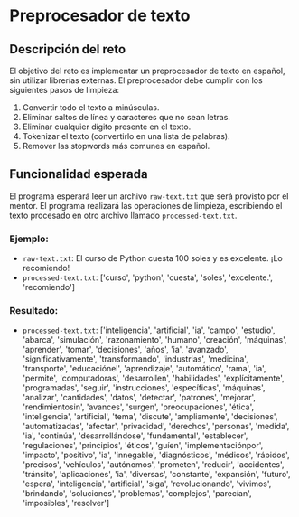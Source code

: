 # Preprocesador de texto

## Descripción del reto

El objetivo del reto es implementar un preprocesador de texto en español, sin utilizar librerías externas. El preprocesador debe cumplir con los siguientes pasos de limpieza:

1. Convertir todo el texto a minúsculas.
2. Eliminar saltos de línea y caracteres que no sean letras.
3. Eliminar cualquier dígito presente en el texto.
4. Tokenizar el texto (convertirlo en una lista de palabras).
5. Remover las stopwords más comunes en español.

## Funcionalidad esperada

El programa esperará leer un archivo `raw-text.txt` que será provisto por el mentor. El programa realizará las operaciones de limpieza, escribiendo el texto procesado en otro archivo llamado `processed-text.txt`.

### Ejemplo:
* `raw-text.txt`: El curso de Python cuesta 100 soles y es excelente. ¡Lo recomiendo!
* `processed-text.txt`: ['curso', 'python', 'cuesta', 'soles', 'excelente.', 'recomiendo']

### Resultado:
* `processed-text.txt`: ['inteligencia', 'artificial', 'ia', 'campo', 'estudio', 'abarca', 'simulación', 'razonamiento', 'humano', 'creación', 'máquinas', 'aprender', 'tomar', 'decisiones', 'años', 'ia', 'avanzado', 'significativamente', 'transformando', 'industrias', 'medicina', 'transporte', 'educaciónel', 'aprendizaje', 'automático', 'rama', 'ia', 'permite', 'computadoras', 'desarrollen', 'habilidades', 'explícitamente', 'programadas', 'seguir', 'instrucciones', 'específicas', 'máquinas', 'analizar', 'cantidades', 'datos', 'detectar', 'patrones', 'mejorar', 'rendimientosin', 'avances', 'surgen', 'preocupaciones', 'ética', 'inteligencia', 'artificial', 'tema', 'discute', 'ampliamente', 'decisiones', 'automatizadas', 'afectar', 'privacidad', 'derechos', 'personas', 'medida', 'ia', 'continúa', 'desarrollándose', 'fundamental', 'establecer', 'regulaciones', 'principios', 'éticos', 'guíen', 'implementaciónpor', 'impacto', 'positivo', 'ia', 'innegable', 'diagnósticos', 'médicos', 'rápidos', 'precisos', 'vehículos', 'autónomos', 'prometen', 'reducir', 'accidentes', 'tránsito', 'aplicaciones', 'ia', 'diversas', 'constante', 'expansión', 'futuro', 'espera', 'inteligencia', 'artificial', 'siga', 'revolucionando', 'vivimos', 'brindando', 'soluciones', 'problemas', 'complejos', 'parecían', 'imposibles', 'resolver']